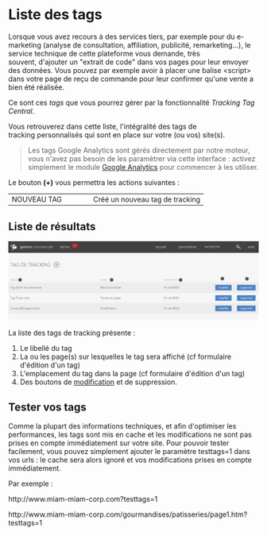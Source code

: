 # Liste des tags


<p>Lorsque vous avez recours &agrave; des services tiers, par exemple pour du e-marketing (analyse de consultation, affiliation, publicit&eacute;, remarketing...), le service technique de cette plateforme vous demande, tr&egrave;s souvent,&nbsp;d'ajouter un "extrait de code" dans vos pages pour leur envoyer des donn&eacute;es. Vous pouvez par exemple avoir &agrave; placer une balise &lt;script&gt; dans votre page de re&ccedil;u de commande pour leur confirmer qu'une vente a bien &eacute;t&eacute; r&eacute;alis&eacute;e.</p>
<p>Ce sont ces <em>tags</em> que vous pourrez g&eacute;rer par la fonctionnalit&eacute; <em>Tracking Tag Central</em>.</p>
<p>Vous retrouverez dans cette liste, l'int&eacute;gralit&eacute; des tags de tracking&nbsp;personnalis&eacute;s qui sont en place sur votre (ou vos) site(s).</p>
<blockquote>
<p>Les tags Google Analytics sont g&eacute;r&eacute;s directement par notre moteur, vous n'avez pas besoin de les param&egrave;trer via cette interface : activez simplement le module <a href="../google/analytics.md">Google Analytics</a> pour commencer &agrave; les utiliser.</p>
</blockquote>
<p>Le bouton <strong>(+)</strong> vous permettra les actions suivantes :</p>
<table style="width: 100%;">
<tbody>
<tr>
<td style="width: 150px;">NOUVEAU TAG</td>
<td>Cr&eacute;&eacute; un nouveau tag de tracking</td>
</tr>
</tbody>
</table>
<h2>Liste de r&eacute;sultats</h2>


![index-tagmanagerliste](images/index-tagmanagerliste.png)


<p>La liste des tags de tracking pr&eacute;sente :</p>
<ol>
<li>Le libell&eacute; du tag</li>
<li>La ou les page(s) sur lesquelles le tag sera affich&eacute; (cf formulaire d'&eacute;dition d'un tag)</li>
<li>L'emplacement du tag dans la page (cf formulaire d'&eacute;dition d'un tag)</li>
<li>Des boutons&nbsp;de <a href="edittag.md">modification</a> et de suppression.</li>
</ol>


<h2>Tester vos tags</h2>
<p>Comme la plupart des informations techniques, et afin d'optimiser les performances, les tags sont mis en cache et les modifications ne sont pas prises en compte imm&eacute;diatement sur votre site. Pour pouvoir tester facilement, vous pouvez simplement ajouter le param&egrave;tre testtags=1 dans vos urls : le cache sera alors ignor&eacute; et vos modifications prises en compte imm&eacute;diatement.</p>
<p>Par exemple :</p>
<p>http://www.miam-miam-corp.com?testtags=1</p>
<p>http://www.miam-miam-corp.com/gourmandises/patisseries/page1.htm?testtags=1</p>

